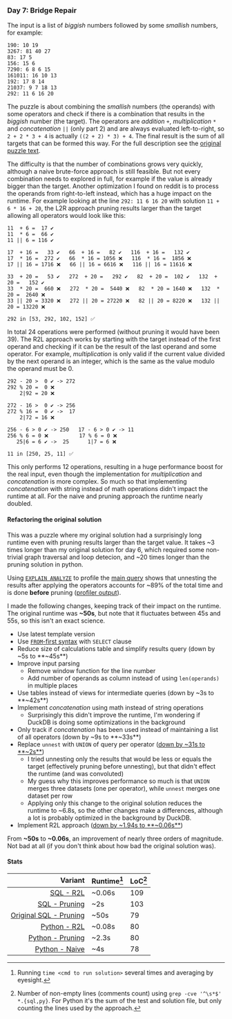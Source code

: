 ### Day 7: Bridge Repair

The input is a list of _biggish_ numbers followed by some _smallish_ numbers, for example:
```
190: 10 19
3267: 81 40 27
83: 17 5
156: 15 6
7290: 6 8 6 15
161011: 16 10 13
192: 17 8 14
21037: 9 7 18 13
292: 11 6 16 20
```
The puzzle is about combining the _smallish_ numbers (the operands) with some operators and check if there is a combination that results in the _biggish_ number (the target). The operators are _addition_ `+`, _multiplication_ `*` and _concatenation_ `||` (only part 2) and are always evaluated left-to-right, so `2 + 2 * 3 + 4` is actually `((2 + 2) * 3) + 4`. The final result is the sum of all targets that can be formed this way. For the full description see the [original puzzle text](https://adventofcode.com/2024/day/7).

The difficulty is that the number of combinations grows very quickly, although a naive brute-force approach is still feasible. But not every combination needs to explored in full, for example if the value is already bigger than the target. Another optimization I found on reddit is to process the operands from right-to-left instead, which has a huge impact on the runtime. For example looking at the line `292: 11 6 16 20` with solution `11 + 6 * 16 + 20`, the L2R approach pruning results larger than the target allowing all operators would look like this:
```
11  + 6 =  17 ✔️
11  * 6 =  66 ✔️
11 || 6 = 116 ✔️

17  + 16 =   33 ✔️   66  + 16 =   82 ✔️   116  + 16 =   132 ✔️   
17  * 16 =  272 ✔️   66  * 16 = 1056 ❌   116  * 16 =  1856 ❌
17 || 16 = 1716 ❌   66 || 16 = 6616 ❌   116 || 16 = 11616 ❌

33  + 20 =   53 ✔️   272  + 20 =   292 ✔️   82  + 20 =  102 ✔️   132  + 20 =   152 ✔️
33  * 20 =  660 ❌   272  * 20 =  5440 ❌   82  * 20 = 1640 ❌   132  * 20 =  2640 ❌
33 || 20 = 3320 ❌   272 || 20 = 27220 ❌   82 || 20 = 8220 ❌   132 || 20 = 13220 ❌

292 in [53, 292, 102, 152] ✅
```
In total 24 operations were performed (without pruning it would have been 39). The R2L approach works by starting with the target instead of the first operand and checking if it can be the result of the last operand and some operator. For example, _multiplication_ is only valid if the current value divided by the next operand is an integer, which is the same as the value modulo the operand must be 0.
```
292 - 20 >  0 ✔️ -> 272
292 % 20 =  0 ❌
    2|92 = 20 ❌

272 - 16 >  0 ✔️ -> 256
272 % 16 =  0 ✔️ ->  17
    2|72 = 16 ❌

256 - 6 > 0 ✔️ -> 250   17 - 6 > 0 ✔️ -> 11
256 % 6 = 0 ❌          17 % 6 = 0 ❌
   25|6 = 6 ✔️ ->  25      1|7 = 6 ❌

11 in [250, 25, 11] ✅
```
This only performs 12 operations, resulting in a huge performance boost for the real input, even though the implementation for _multiplication_ and _concatenation_ is more complex. So much so that implementing _concatenation_ with string instead of math operations didn't impact the runtime at all. For the naive and pruning approach the runtime nearly doubled.

#### Refactoring the original solution

This was a puzzle where my original solution had a surprisingly long runtime even with pruning results larger than the target value. It takes ~3 times longer than my original solution for day 6, which required some non-trivial graph traversal and loop detecion, and ~20 times longer than the pruning solution in python.

Using [`EXPLAIN ANALYZE`](https://duckdb.org/docs/guides/meta/explain_analyze.html) to profile the [main query](./solution.original.sql#L37-L73) shows that unnesting the results after applying the operators accounts for ~89% of the total time and is done **before** pruning ([profiler output](./profiler)).

I made the following changes, keeping track of their impact on the runtime. The original runtime was **~50s**, but note that it fluctuates between 45s and 55s, so this isn't an exact science.

- Use latest template version
- Use [`FROM`-first syntax](https://duckdb.org/docs/sql/query_syntax/from.html#from-first-syntax) with `SELECT` clause
- Reduce size of calculations table and simplify results query (down by ~5s to **~45s**)
- Improve input parsing
  - Remove window function for the line number
  - Add number of operands as column instead of using `len(operands)` in multiple places
- Use tables instead of views for intermediate queries (down by ~3s to **~42s**)
- Implement _concatenation_ using math instead of string operations
  - Surprisingly this didn't improve the runtime, I'm wondering if DuckDB is doing some optimizations in the background
- Only track if _concatenation_ has been used instead of maintaining a list of all operators (down by ~9s to **~33s**)
- Replace `unnest` with `UNION` of query per operator (<u>down by ~31s to **~2s**</u>)
  - I tried unnesting only the results that would be less or equals the target (effectively pruning before unnesting), but that didn't effect the runtime (and was convoluted)
  - My guess why this improves performance so much is that `UNION` merges three datasets (one per operator), while `unnest` merges one dataset per row
  - Applying only this change to the original solution reduces the runtime to ~6.8s, so the other changes make a differences, although a lot is probably optimized in the background by DuckDB.
- Implement R2L approach (<u>down by ~1.94s to **~0.06s**</u>)

From **~50s** to **~0.06s**, an improvement of nearly three orders of magnitude. Not bad at all (if you don't think about how bad the original solution was).

#### Stats

|                                           Variant | Runtime[^runtime] | LoC[^loc] |
| ------------------------------------------------: | ----------------- | --------- |
|                       [SQL - R2L](./solution.sql) | ~0.06s            | 109       |
| [SQL - Pruning](https://github.com/LennartH/advent-of-code/blob/7bad233775feb3de9cfdcc448267eb9b3450875a/2024/day-07_bridge-repair/solution.sql) | ~2s | 103 |
| [Original SQL - Pruning](./solution.original.sql) | ~50s              | 79        |
|             [Python - R2L](./solution.py#L34-L50) | ~0.08s            | 80        |
|         [Python - Pruning](./solution.py#L53-L66) | ~2.3s             | 80        |
|           [Python - Naive](./solution.py#L69-L80) | ~4s               | 78        |

[^runtime]: Running `time <cmd to run solution>` several times and averaging by eyesight.
[^loc]: Number of non-empty lines (comments count) using `grep -cve '^\s*$' *.{sql,py}`. For Python it's the sum of the test and solution file, but only counting the lines used by the approach.
